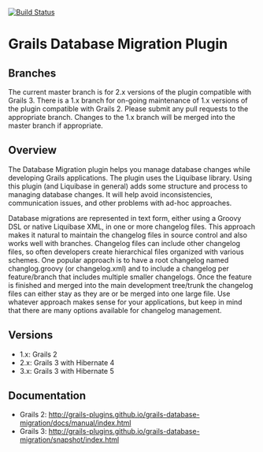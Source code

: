 [![Build Status](https://travis-ci.org/grails-plugins/grails-database-migration.svg)](https://travis-ci.org/grails-plugins/grails-database-migration)

# Grails Database Migration Plugin

## Branches

The current master branch is for 2.x versions of the plugin compatible with Grails 3. There is a 1.x branch for on-going maintenance of 1.x versions of the plugin compatible with Grails 2. Please submit any pull requests to the appropriate branch. Changes to the 1.x branch will be merged into the master branch if appropriate.

## Overview

The Database Migration plugin helps you manage database changes while developing Grails applications. The plugin uses the Liquibase library. Using this plugin (and Liquibase in general) adds some structure and process to managing database changes. It will help avoid inconsistencies, communication issues, and other problems with ad-hoc approaches.

Database migrations are represented in text form, either using a Groovy DSL or native Liquibase XML, in one or more changelog files. This approach makes it natural to maintain the changelog files in source control and also works well with branches. Changelog files can include other changelog files, so often developers create hierarchical files organized with various schemes.
One popular approach is to have a root changelog named changlog.groovy (or changelog.xml) and to include a changelog per feature/branch that includes multiple smaller changelogs. Once the feature is finished and merged into the main development tree/trunk the changelog files can either stay as they are or be merged into one large file. Use whatever approach makes sense for your applications, but keep in mind that there are many options available for changelog management.

## Versions
* 1.x: Grails 2
* 2.x: Grails 3 with Hibernate 4
* 3.x: Grails 3 with Hibernate 5

## Documentation
* Grails 2: http://grails-plugins.github.io/grails-database-migration/docs/manual/index.html
* Grails 3: http://grails-plugins.github.io/grails-database-migration/snapshot/index.html

